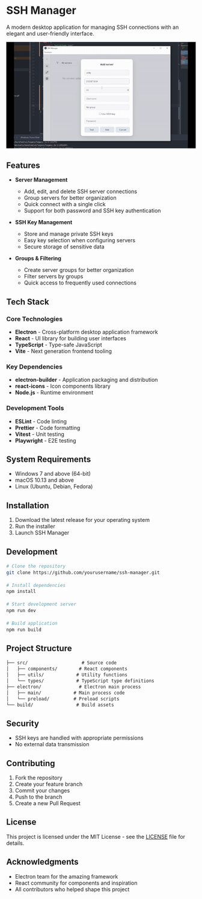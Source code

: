 # SSH Manager

A modern desktop application for managing SSH connections with an elegant and user-friendly interface.


![til](./showcase.gif)


## Features

- **Server Management**
  - Add, edit, and delete SSH server connections
  - Group servers for better organization
  - Quick connect with a single click
  - Support for both password and SSH key authentication

- **SSH Key Management**
  - Store and manage private SSH keys
  - Easy key selection when configuring servers
  - Secure storage of sensitive data

- **Groups & Filtering**
  - Create server groups for better organization
  - Filter servers by groups
  - Quick access to frequently used connections

## Tech Stack

### Core Technologies
- **Electron** - Cross-platform desktop application framework
- **React** - UI library for building user interfaces
- **TypeScript** - Type-safe JavaScript
- **Vite** - Next generation frontend tooling

### Key Dependencies
- **electron-builder** - Application packaging and distribution
- **react-icons** - Icon components library
- **Node.js** - Runtime environment

### Development Tools
- **ESLint** - Code linting
- **Prettier** - Code formatting
- **Vitest** - Unit testing
- **Playwright** - E2E testing

## System Requirements

- Windows 7 and above (64-bit)
- macOS 10.13 and above
- Linux (Ubuntu, Debian, Fedora)

## Installation

1. Download the latest release for your operating system
2. Run the installer
3. Launch SSH Manager

## Development

```bash
# Clone the repository
git clone https://github.com/yourusername/ssh-manager.git

# Install dependencies
npm install

# Start development server
npm run dev

# Build application
npm run build
```

## Project Structure

```
├── src/                    # Source code
│   ├── components/        # React components
│   ├── utils/            # Utility functions
│   └── types/            # TypeScript type definitions
├── electron/              # Electron main process
│   ├── main/            # Main process code
│   └── preload/         # Preload scripts
└── build/                # Build assets
```

## Security
- SSH keys are handled with appropriate permissions
- No external data transmission

## Contributing

1. Fork the repository
2. Create your feature branch
3. Commit your changes
4. Push to the branch
5. Create a new Pull Request

## License

This project is licensed under the MIT License - see the [LICENSE](LICENSE) file for details.

## Acknowledgments

- Electron team for the amazing framework
- React community for components and inspiration
- All contributors who helped shape this project

